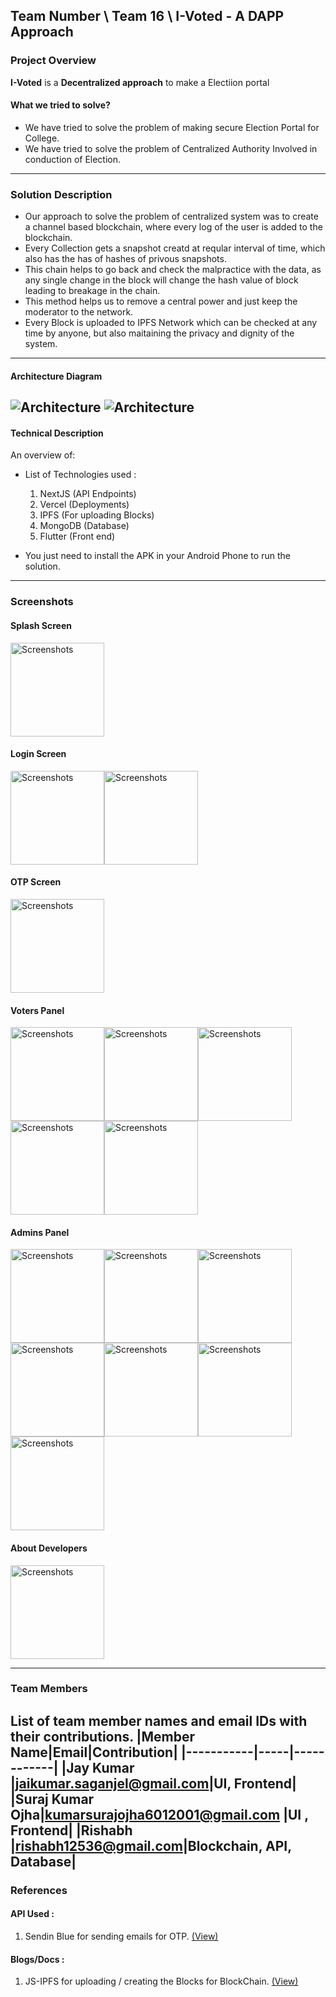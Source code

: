 ## Team Number \ Team 16 \ I-Voted - A DAPP Approach

### Project Overview

**I-Voted** is a **Decentralized approach** to make a Electiion portal

#### What we tried to solve?

* We have tried to solve the problem of making secure Election Portal for College.
* We have tried to solve the problem of Centralized Authority Involved in conduction of Election.
---
### Solution Description

* Our approach to solve the problem of centralized system was to create a channel based blockchain, where every log of the user is added to the blockchain.
* Every Collection gets a snapshot creatd at reqular interval of time, which also has the has of hashes of privous snapshots.
* This chain helps to go back and check the malpractice with the data, as any single change in the block will change the hash value of block leading to breakage in the chain.
* This method helps us to remove a central power and just keep the moderator to the network.
* Every Block is uploaded to IPFS Network which can be checked at any time by anyone, but also maitaining the privacy and dignity of the system.
---
#### Architecture Diagram

![Architecture](https://raw.githubusercontent.com/jaykumarM5/Adrishta-Hackathon-Template/master/res/Architecture.png?raw=true "Architecture")
![Architecture](https://raw.githubusercontent.com/jaykumarM5/Adrishta-Hackathon-Template/master/res/Flowchart.png?raw=true "Architecture")
---
#### Technical Description

An overview of:
* List of Technologies used :
  1) NextJS (API Endpoints)
  2) Vercel (Deployments)
  3) IPFS (For uploading Blocks)
  4) MongoDB (Database)
  5) Flutter (Front end)

* You just need to install the APK in your Android Phone to run the solution.
---
### Screenshots

#### Splash Screen
<img src="res/12.JPG?raw=true" width="150" alt="Screenshots">

#### Login Screen
<img src="res/11.JPG?raw=true" width="150" alt="Screenshots"><img src="res/13.JPG?raw=true" width="150" alt="Screenshots">

#### OTP Screen
<img src="res/14.JPG?raw=true" width="150" alt="Screenshots">

#### Voters Panel
<img src="res/16.JPG?raw=true" width="150" alt="Screenshots"><img src="res/1.JPG?raw=true" width="150" alt="Screenshots"><img src="res/2.JPG?raw=true" width="150" alt="Screenshots"><img src="res/10.JPG?raw=true" width="150" alt="Screenshots"><img src="res/17.JPG?raw=true" width="150" alt="Screenshots">

#### Admins Panel
<img src="res/3.JPG?raw=true" width="150" alt="Screenshots"><img src="res/4.JPG?raw=true" width="150" alt="Screenshots"><img src="res/5.JPG?raw=true" width="150" alt="Screenshots"><img src="res/6.JPG?raw=true" width="150" alt="Screenshots"><img src="res/7.JPG?raw=true" width="150" alt="Screenshots"><img src="res/8.JPG?raw=true" width="150" alt="Screenshots"><img src="res/9.JPG?raw=true" width="150" alt="Screenshots">

#### About Developers
<img src="res/15.JPG?raw=true" width="150" alt="Screenshots">



---
### Team Members
List of team member names and email IDs with their contributions.
|Member Name|Email|Contribution|
|-----------|-----|------------|
|Jay Kumar |jaikumar.saganjel@gmail.com|UI, Frontend|
|Suraj Kumar Ojha|kumarsurajojha6012001@gmail.com |UI , Frontend|
|Rishabh |rishabh12536@gmail.com|Blockchain, API, Database|
---
### References

#### API Used :
1) Sendin Blue for sending emails for OTP. <a href="https://sendinblue.com" target="_blank">(View)</a>

#### Blogs/Docs : 
1) JS-IPFS for uploading / creating the Blocks for BlockChain. <a href="https://js.ipfs.io/" target="_blank">(View)</a>
